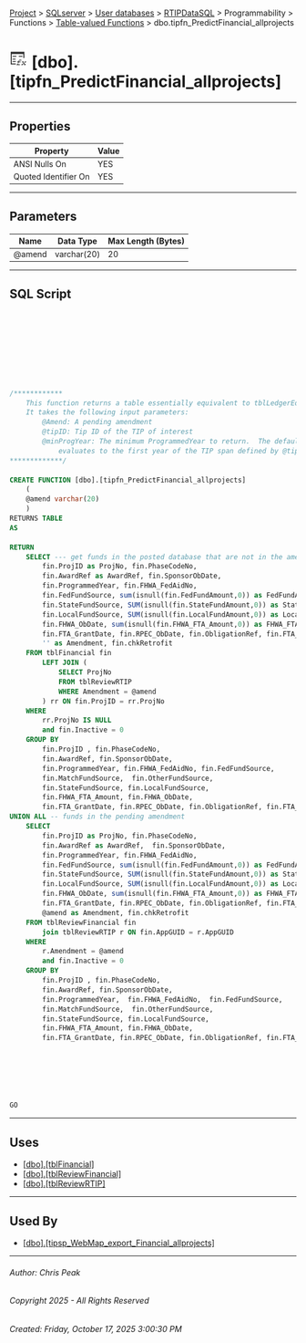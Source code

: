 #### 

[Project](../../../../../../index.md) > [SQLserver](../../../../../index.md) > [User databases](../../../../index.md) > [RTIPDataSQL](../../../index.md) > Programmability > Functions > [Table-valued Functions](Table-valued_Functions.md) > dbo.tipfn_PredictFinancial_allprojects

# ![Table-valued Functions](../../../../../../Images/Function_Table32.png) [dbo].[tipfn_PredictFinancial_allprojects]

---

## <a name="#properties"></a>Properties

| Property | Value |
|---|---|
| ANSI Nulls On | YES |
| Quoted Identifier On | YES |


---

## <a name="#parameters"></a>Parameters

| Name | Data Type | Max Length (Bytes) |
|---|---|---|
| @amend | varchar(20) | 20 |


---

## <a name="#sqlscript"></a>SQL Script

```sql








/************
    This function returns a table essentially equivalent to tblLedgerEdit.
    It takes the following input parameters:
        @Amend: A pending amendment
        @tipID: Tip ID of the TIP of interest
        @minProgYear: The minimum ProgrammedYear to return.  The default
            evaluates to the first year of the TIP span defined by @tipID.
*************/

CREATE FUNCTION [dbo].[tipfn_PredictFinancial_allprojects]
    (
    @amend varchar(20)
    )
RETURNS TABLE
AS

RETURN
    SELECT --- get funds in the posted database that are not in the amendment
        fin.ProjID as ProjNo, fin.PhaseCodeNo, 
        fin.AwardRef as AwardRef, fin.SponsorObDate,
        fin.ProgrammedYear, fin.FHWA_FedAidNo,
        fin.FedFundSource, sum(isnull(fin.FedFundAmount,0)) as FedFundAmount,
        fin.StateFundSource, SUM(isnull(fin.StateFundAmount,0)) as StateFundAmount,
        fin.LocalFundSource, SUM(isnull(fin.LocalFundAmount,0)) as LocalFundAmount,
        fin.FHWA_ObDate, sum(isnull(fin.FHWA_FTA_Amount,0)) as FHWA_FTA_Amount,
        fin.FTA_GrantDate, fin.RPEC_ObDate, fin.ObligationRef, fin.FTA_GrantNo, fin.AwardID,
        '' as Amendment, fin.chkRetrofit
    FROM tblFinancial fin
        LEFT JOIN (
            SELECT ProjNo
            FROM tblReviewRTIP 
            WHERE Amendment = @amend
        ) rr ON fin.ProjID = rr.ProjNo
    WHERE
        rr.ProjNo IS NULL
		and fin.Inactive = 0
    GROUP BY
        fin.ProjID , fin.PhaseCodeNo, 
        fin.AwardRef, fin.SponsorObDate,
        fin.ProgrammedYear, fin.FHWA_FedAidNo, fin.FedFundSource, 
        fin.MatchFundSource,  fin.OtherFundSource, 
        fin.StateFundSource, fin.LocalFundSource,
        fin.FHWA_FTA_Amount, fin.FHWA_ObDate,
        fin.FTA_GrantDate, fin.RPEC_ObDate, fin.ObligationRef, fin.FTA_GrantNo, fin.AwardID, fin.chkRetrofit
UNION ALL -- funds in the pending amendment
    SELECT
        fin.ProjID as ProjNo, fin.PhaseCodeNo, 
        fin.AwardRef as AwardRef,  fin.SponsorObDate,
        fin.ProgrammedYear, fin.FHWA_FedAidNo,
        fin.FedFundSource, sum(isnull(fin.FedFundAmount,0)) as FedFundAmount,
        fin.StateFundSource, SUM(isnull(fin.StateFundAmount,0)) as StateFundAmount,
        fin.LocalFundSource, SUM(isnull(fin.LocalFundAmount,0)) as LocalFundAmount,
        fin.FHWA_ObDate, sum(isnull(fin.FHWA_FTA_Amount,0)) as FHWA_FTA_Amount,
        fin.FTA_GrantDate, fin.RPEC_ObDate, fin.ObligationRef, fin.FTA_GrantNo, fin.AwardID,
        @amend as Amendment, fin.chkRetrofit
    FROM tblReviewFinancial fin
		join tblReviewRTIP r ON fin.AppGUID = r.AppGUID 
    WHERE
		r.Amendment = @amend
		and fin.Inactive = 0
    GROUP BY
        fin.ProjID , fin.PhaseCodeNo, 
        fin.AwardRef, fin.SponsorObDate,
        fin.ProgrammedYear,  fin.FHWA_FedAidNo,  fin.FedFundSource, 
        fin.MatchFundSource,  fin.OtherFundSource, 
        fin.StateFundSource, fin.LocalFundSource,
        fin.FHWA_FTA_Amount, fin.FHWA_ObDate,
        fin.FTA_GrantDate, fin.RPEC_ObDate, fin.ObligationRef, fin.FTA_GrantNo, fin.AwardID, fin.chkRetrofit






GO

```


---

## <a name="#uses"></a>Uses

* [[dbo].[tblFinancial]](../../../Tables/dbo_tblFinancial.md)
* [[dbo].[tblReviewFinancial]](../../../Tables/dbo_tblReviewFinancial.md)
* [[dbo].[tblReviewRTIP]](../../../Tables/dbo_tblReviewRTIP.md)


---

## <a name="#usedby"></a>Used By

* [[dbo].[tipsp_WebMap_export_Financial_allprojects]](../../Stored_Procedures/dbo_tipsp_WebMap_export_Financial_allprojects.md)


---

###### Author:  Chris Peak

###### Copyright 2025 - All Rights Reserved

###### Created: Friday, October 17, 2025 3:00:30 PM

